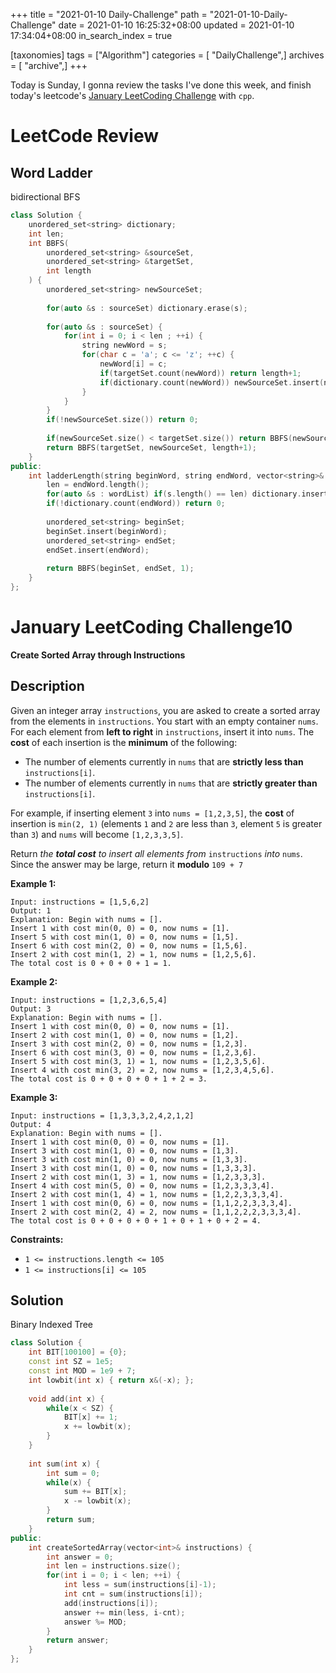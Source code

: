 +++
title = "2021-01-10 Daily-Challenge"
path = "2021-01-10-Daily-Challenge"
date = 2021-01-10 16:25:32+08:00
updated = 2021-01-10 17:34:04+08:00
in_search_index = true

[taxonomies]
tags = ["Algorithm"]
categories = [ "DailyChallenge",]
archives = [ "archive",]
+++

Today is Sunday, I gonna review the tasks I've done this week, and finish today's leetcode's [January LeetCoding Challenge](https://leetcode.com/explore/challenge/card/january-leetcoding-challenge-2021/580/week-2-january-8th-january-14th/3599/) with `cpp`.

<!-- more -->

# LeetCode Review

## Word Ladder

bidirectional BFS

``` cpp
class Solution {
    unordered_set<string> dictionary;
    int len;
    int BBFS(
        unordered_set<string> &sourceSet,
        unordered_set<string> &targetSet,
        int length
    ) {
        unordered_set<string> newSourceSet;
        
        for(auto &s : sourceSet) dictionary.erase(s);
        
        for(auto &s : sourceSet) {
            for(int i = 0; i < len ; ++i) {
                string newWord = s;
                for(char c = 'a'; c <= 'z'; ++c) {
                    newWord[i] = c;
                    if(targetSet.count(newWord)) return length+1;
                    if(dictionary.count(newWord)) newSourceSet.insert(newWord);
                }
            }
        }
        if(!newSourceSet.size()) return 0;
        
        if(newSourceSet.size() < targetSet.size()) return BBFS(newSourceSet, targetSet, length+1);
        return BBFS(targetSet, newSourceSet, length+1);
    }
public:
    int ladderLength(string beginWord, string endWord, vector<string>& wordList) {
        len = endWord.length();
        for(auto &s : wordList) if(s.length() == len) dictionary.insert(s);
        if(!dictionary.count(endWord)) return 0;
        
        unordered_set<string> beginSet;
        beginSet.insert(beginWord);
        unordered_set<string> endSet;
        endSet.insert(endWord);
        
        return BBFS(beginSet, endSet, 1);
    }
};
```

# January LeetCoding Challenge10

**Create Sorted Array through Instructions**

## Description

Given an integer array `instructions`, you are asked to create a sorted array from the elements in `instructions`. You start with an empty container `nums`. For each element from **left to right** in `instructions`, insert it into `nums`. The **cost** of each insertion is the **minimum** of the following:

- The number of elements currently in `nums` that are **strictly less than** `instructions[i]`.
- The number of elements currently in `nums` that are **strictly greater than** `instructions[i]`.

For example, if inserting element `3` into `nums = [1,2,3,5]`, the **cost** of insertion is `min(2, 1)` (elements `1` and `2` are less than `3`, element `5` is greater than `3`) and `nums` will become `[1,2,3,3,5]`.

Return *the **total cost** to insert all elements from* `instructions` *into* `nums`. Since the answer may be large, return it **modulo** `109 + 7`

 

**Example 1:**

```
Input: instructions = [1,5,6,2]
Output: 1
Explanation: Begin with nums = [].
Insert 1 with cost min(0, 0) = 0, now nums = [1].
Insert 5 with cost min(1, 0) = 0, now nums = [1,5].
Insert 6 with cost min(2, 0) = 0, now nums = [1,5,6].
Insert 2 with cost min(1, 2) = 1, now nums = [1,2,5,6].
The total cost is 0 + 0 + 0 + 1 = 1.
```

**Example 2:**

```
Input: instructions = [1,2,3,6,5,4]
Output: 3
Explanation: Begin with nums = [].
Insert 1 with cost min(0, 0) = 0, now nums = [1].
Insert 2 with cost min(1, 0) = 0, now nums = [1,2].
Insert 3 with cost min(2, 0) = 0, now nums = [1,2,3].
Insert 6 with cost min(3, 0) = 0, now nums = [1,2,3,6].
Insert 5 with cost min(3, 1) = 1, now nums = [1,2,3,5,6].
Insert 4 with cost min(3, 2) = 2, now nums = [1,2,3,4,5,6].
The total cost is 0 + 0 + 0 + 0 + 1 + 2 = 3.
```

**Example 3:**

```
Input: instructions = [1,3,3,3,2,4,2,1,2]
Output: 4
Explanation: Begin with nums = [].
Insert 1 with cost min(0, 0) = 0, now nums = [1].
Insert 3 with cost min(1, 0) = 0, now nums = [1,3].
Insert 3 with cost min(1, 0) = 0, now nums = [1,3,3].
Insert 3 with cost min(1, 0) = 0, now nums = [1,3,3,3].
Insert 2 with cost min(1, 3) = 1, now nums = [1,2,3,3,3].
Insert 4 with cost min(5, 0) = 0, now nums = [1,2,3,3,3,4].
Insert 2 with cost min(1, 4) = 1, now nums = [1,2,2,3,3,3,4].
Insert 1 with cost min(0, 6) = 0, now nums = [1,1,2,2,3,3,3,4].
Insert 2 with cost min(2, 4) = 2, now nums = [1,1,2,2,2,3,3,3,4].
The total cost is 0 + 0 + 0 + 0 + 1 + 0 + 1 + 0 + 2 = 4.
```

 

**Constraints:**

- `1 <= instructions.length <= 105`
- `1 <= instructions[i] <= 105`

## Solution

Binary Indexed Tree

``` cpp
class Solution {
    int BIT[100100] = {0};
    const int SZ = 1e5;
    const int MOD = 1e9 + 7;
    int lowbit(int x) { return x&(-x); };
    
    void add(int x) {
        while(x < SZ) {
            BIT[x] += 1;
            x += lowbit(x);
        }
    }
    
    int sum(int x) {
        int sum = 0;
        while(x) {
            sum += BIT[x];
            x -= lowbit(x);
        }
        return sum;
    }
public:
    int createSortedArray(vector<int>& instructions) {
        int answer = 0;
        int len = instructions.size();
        for(int i = 0; i < len; ++i) {
            int less = sum(instructions[i]-1);
            int cnt = sum(instructions[i]);
            add(instructions[i]);
            answer += min(less, i-cnt);
            answer %= MOD;
        }
        return answer;
    }
};
```
